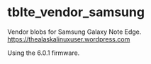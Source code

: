 # tblte_vendor_samsung
Vendor blobs for Samsung Galaxy Note Edge. https://thealaskalinuxuser.wordpress.com

Using the 6.0.1 firmware.



